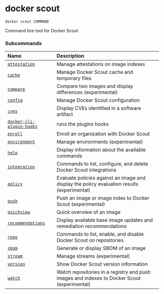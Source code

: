 # docker scout

```
docker scout COMMAND
```

<!---MARKER_GEN_START-->
Command line tool for Docker Scout

### Subcommands

| Name                                                          | Description                                                                                 |
|:--------------------------------------------------------------|:--------------------------------------------------------------------------------------------|
| [`attestation`](scout_attestation.md)                         | Manage attestations on image indexes                                                        |
| [`cache`](scout_cache.md)                                     | Manage Docker Scout cache and temporary files                                               |
| [`compare`](scout_compare.md)                                 | Compare two images and display differences (experimental)                                   |
| [`config`](scout_config.md)                                   | Manage Docker Scout configuration                                                           |
| [`cves`](scout_cves.md)                                       | Display CVEs identified in a software artifact                                              |
| [`docker-cli-plugin-hooks`](scout_docker-cli-plugin-hooks.md) | runs the plugins hooks                                                                      |
| [`enroll`](scout_enroll.md)                                   | Enroll an organization with Docker Scout                                                    |
| [`environment`](scout_environment.md)                         | Manage environments (experimental)                                                          |
| [`help`](scout_help.md)                                       | Display information about the available commands                                            |
| [`integration`](scout_integration.md)                         | Commands to list, configure, and delete Docker Scout integrations                           |
| [`policy`](scout_policy.md)                                   | Evaluate policies against an image and display the policy evaluation results (experimental) |
| [`push`](scout_push.md)                                       | Push an image or image index to Docker Scout (experimental)                                 |
| [`quickview`](scout_quickview.md)                             | Quick overview of an image                                                                  |
| [`recommendations`](scout_recommendations.md)                 | Display available base image updates and remediation recommendations                        |
| [`repo`](scout_repo.md)                                       | Commands to list, enable, and disable Docker Scout on repositories                          |
| [`sbom`](scout_sbom.md)                                       | Generate or display SBOM of an image                                                        |
| [`stream`](scout_stream.md)                                   | Manage streams (experimental)                                                               |
| [`version`](scout_version.md)                                 | Show Docker Scout version information                                                       |
| [`watch`](scout_watch.md)                                     | Watch repositories in a registry and push images and indexes to Docker Scout (experimental) |



<!---MARKER_GEN_END-->

